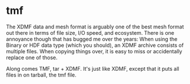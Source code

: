 # tmf

The XDMF data and mesh format is arguably one of the best mesh format out there in terms
of file size, I/O speed, and ecosystem. There is one annoyance though that has bugged me
over the years: When using the Binary or HDF data type (which you should), an XDMF
archive consists of multiple files. When copying things over, it is easy to miss or
accidentally replace one of those.

Along comes TMF, tar + XDMF. It's just like XDMF, except that it puts all files in on
tarball, the tmf file.
